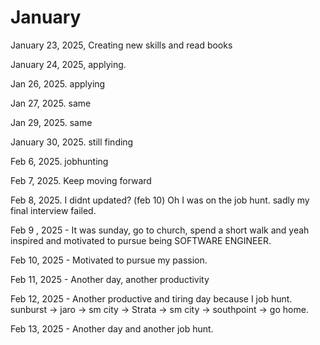 # January

January 23, 2025, Creating new skills and read books 

January 24, 2025, applying.

Jan 26, 2025. applying 

Jan 27, 2025. same

Jan 29, 2025. same

January 30, 2025. still finding

Feb 6, 2025. jobhunting

Feb 7, 2025. Keep moving forward

Feb 8, 2025. I didnt updated? (feb 10) Oh I was on the job hunt. sadly my final interview failed.

Feb 9 , 2025 - It was sunday, go to church, spend a short walk and yeah inspired and motivated to pursue being SOFTWARE ENGINEER.

Feb 10, 2025 - Motivated to pursue my passion.

Feb 11, 2025 - Another day, another productivity

Feb 12, 2025 - Another productive and tiring day because I job hunt. sunburst -> jaro -> sm city -> Strata -> sm city -> southpoint -> go home.

Feb 13, 2025 - Another day and another job hunt.
